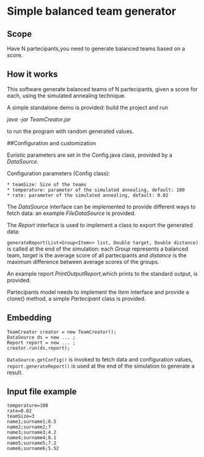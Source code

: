 # Simple balanced team generator

## Scope

Have N partecipants,you need to generate balanced teams based on a score.

## How it works

This software generate balanced teams of N partecipants, given a score for each, using the simulated annealing technique.

A simple standalone demo is provided: build the project and run

_java -jar TeamCreator.jar_

to run the program with random generated values.

##Configuration and customization

Euristic parameters are set in the Config.java class, provided by a _DataSource_.

Configuration parameters (Config class):

    * teamSize: Size of the teams
    * temperature: parameter of the simulated annealing, default: 100
    * rate: parameter of the simulated annealing, default: 0.02

The _DataSource_ interface can be implemented to provide different ways to fetch data: an example _FileDataSource_ is provided.

The _Report_ interface is used to implement a class to export the generated data:
 
 `generateReport(List<Group<Item>> list, Double target, Double distance)` 
is called at the end of the simulation: each _Group<Item>_ represents a balanced team, _target_ is the average score of all partecipants and _distance_ is the maximum difference between average scores of the groups.
 
An example report _PrintOutputReport_,which prints to the standard output, is provided.

Partecipants model needs to implement the _Item_ interface and provide a clone() method, a simple _Partecipant_ class is provided.

## Embedding

```
TeamCreator creator = new TeamCreator();
DataSource ds = new ... ;
Report report = new ... ;
creator.run(ds,report);
```

`DataSource.getConfig()` is invoked to fetch data and configuration values, `report.generateReport()` is used at the end of the simulation to generate a result. 


## Input file example
```text
temperature=100
rate=0.02
teamSize=3
name1;surname1;8.5
name2;surname2;7
name3;surname3;4.2
name4;surname4;8.1
name5;surname5;7.2
name6;surname6;5.52
```